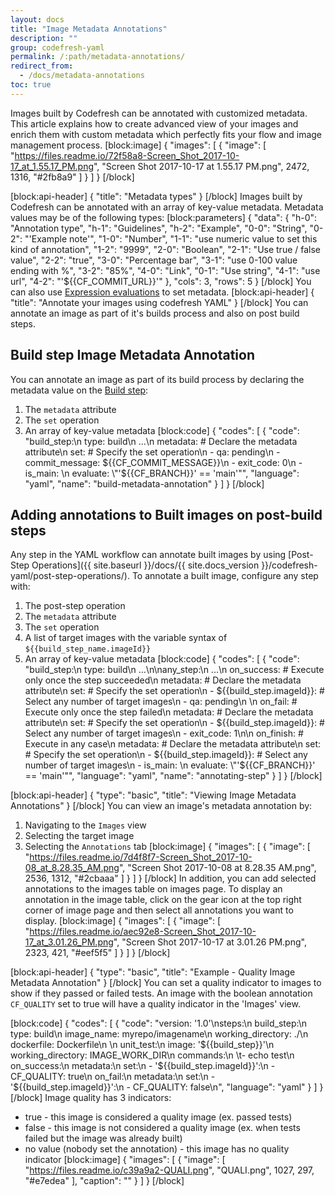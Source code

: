 ```yaml
---
layout: docs
title: "Image Metadata Annotations"
description: ""
group: codefresh-yaml
permalink: /:path/metadata-annotations/
redirect_from:
  - /docs/metadata-annotations
toc: true
---
```

Images built by Codefresh can be annotated with customized metadata.
This article explains how to create advanced view of your images and enrich them with custom metadata which perfectly fits your flow and image management process.
[block:image]
{
  "images": [
    {
      "image": [
        "https://files.readme.io/72f58a8-Screen_Shot_2017-10-17_at_1.55.17_PM.png",
        "Screen Shot 2017-10-17 at 1.55.17 PM.png",
        2472,
        1316,
        "#2fb8a9"
      ]
    }
  ]
}
[/block]

[block:api-header]
{
  "title": "Metadata types"
}
[/block]
Images built by Codefresh can be annotated with an array of key-value metadata.
Metadata values may be of the following types:
[block:parameters]
{
  "data": {
    "h-0": "Annotation type",
    "h-1": "Guidelines",
    "h-2": "Example",
    "0-0": "String",
    "0-2": "'Example note'",
    "1-0": "Number",
    "1-1": "use numeric value to set this kind of annotation",
    "1-2": "9999",
    "2-0": "Boolean",
    "2-1": "Use true / false value",
    "2-2": "true",
    "3-0": "Percentage bar",
    "3-1": "use 0-100 value ending with %",
    "3-2": "85%",
    "4-0": "Link",
    "0-1": "Use string",
    "4-1": "use url",
    "4-2": "'${{CF_COMMIT_URL}}'"
  },
  "cols": 3,
  "rows": 5
}
[/block]
You can also use [Expression evaluations](doc:expression-condition-syntax) to set metadata.
[block:api-header]
{
  "title": "Annotate your images using codefresh YAML"
}
[/block]
You can annotate an image as part of it's builds process and also on post build steps.

## Build step Image Metadata Annotation
You can annotate an image as part of its build process by declaring the metadata value on the [Build step](doc:steps#section-build):
1. The `metadata` attribute
2. The `set` operation
3. An array of key-value metadata
[block:code]
{
  "codes": [
    {
      "code": "build_step:\n  type: build\n  ...\n  metadata: # Declare the metadata attribute\n    set: # Specify the set operation\n      - qa: pending\n      - commit_message: ${{CF_COMMIT_MESSAGE}}\n      - exit_code: 0\n      - is_main: \n          evaluate: \"'${{CF_BRANCH}}' == 'main'\"",
      "language": "yaml",
      "name": "build-metadata-annotation"
    }
  ]
}
[/block]
## Adding annotations to Built images on post-build steps
Any step in the YAML workflow can annotate built images by using [Post-Step Operations]({{ site.baseurl }}/docs/{{ site.docs_version }}/codefresh-yaml/post-step-operations/).
To annotate a built image, configure any step with:
1. The post-step operation
2. The `metadata` attribute
3. The `set` operation
4. A list of target images with the variable syntax of `${{build_step_name.imageId}}`
5. An array of key-value metadata
[block:code]
{
  "codes": [
    {
      "code": "build_step:\n  type: build\n  ...\n\nany_step:\n  ...\n  on_success: # Execute only once the step succeeded\n    metadata: # Declare the metadata attribute\n      set: # Specify the set operation\n        - ${{build_step.imageId}}: # Select any number of target images\n          - qa: pending\n          \n  on_fail: # Execute only once the step failed\n    metadata: # Declare the metadata attribute\n      set: # Specify the set operation\n        - ${{build_step.imageId}}: # Select any number of target images\n          - exit_code: 1\n\n  on_finish: # Execute in any case\n    metadata: # Declare the metadata attribute\n      set: # Specify the set operation\n        - ${{build_step.imageId}}: # Select any number of target images\n          - is_main: \n              evaluate: \"'${{CF_BRANCH}}' == 'main'\"",
      "language": "yaml",
      "name": "annotating-step"
    }
  ]
}
[/block]

[block:api-header]
{
  "type": "basic",
  "title": "Viewing Image Metadata Annotations"
}
[/block]
You can view an image's metadata annotation by:
1. Navigating to the `Images` view
2. Selecting the target image
3. Selecting the `Annotations` tab
[block:image]
{
  "images": [
    {
      "image": [
        "https://files.readme.io/7d4f8f7-Screen_Shot_2017-10-08_at_8.28.35_AM.png",
        "Screen Shot 2017-10-08 at 8.28.35 AM.png",
        2536,
        1312,
        "#2cbaaa"
      ]
    }
  ]
}
[/block]
In addition, you can add selected annotations to the images table on images page. To display an annotation in the image table, click on the gear icon at the top right corner of image page and then select all annotations you want to display.
[block:image]
{
  "images": [
    {
      "image": [
        "https://files.readme.io/aec92e8-Screen_Shot_2017-10-17_at_3.01.26_PM.png",
        "Screen Shot 2017-10-17 at 3.01.26 PM.png",
        2323,
        421,
        "#eef5f5"
      ]
    }
  ]
}
[/block]

[block:api-header]
{
  "type": "basic",
  "title": "Example - Quality Image Metadata Annotation"
}
[/block]
You can set a quality indicator to images to show if they passed or failed tests. An image with the boolean annotation `CF_QUALITY` set to true will have a quality indicator in the 'Images' view. 

[block:code]
{
  "codes": [
    {
      "code": "version: '1.0'\nsteps:\n  build_step:\n    type: build\n    image_name: myrepo/imagename\n    working_directory: ./\n    dockerfile: Dockerfile\n    \n  unit_test:\n    image: '${{build_step}}'\n    working_directory: IMAGE_WORK_DIR\n    commands:\n    \t- echo test\n    on_success:\n      metadata:\n        set:\n          - '${{build_step.imageId}}':\n              - CF_QUALITY: true\n    on_fail:\n      metadata:\n        set:\n          - '${{build_step.imageId}}':\n              - CF_QUALITY: false\n",
      "language": "yaml"
    }
  ]
}
[/block]
Image quality has 3 indicators:
* true - this image is considered a quality image (ex. passed tests)
* false - this image is not considered a quality image  (ex. when tests failed but the image was already built)
* no value (nobody set the annotation) - this image has no quality indicator
[block:image]
{
  "images": [
    {
      "image": [
        "https://files.readme.io/c39a9a2-QUALI.png",
        "QUALI.png",
        1027,
        297,
        "#e7edea"
      ],
      "caption": ""
    }
  ]
}
[/block]
